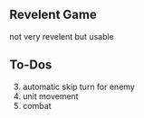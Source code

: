 ## Revelent Game
not very revelent but usable

## To-Dos
3. automatic skip turn for enemy
4. unit movement
5. combat
